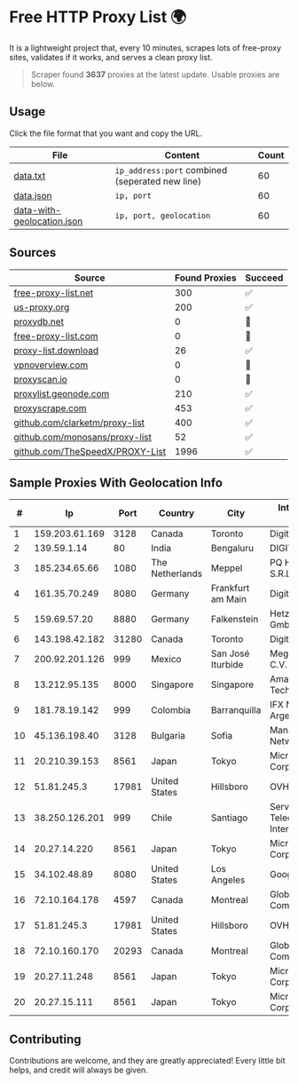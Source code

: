 
# Free HTTP Proxy List 🌍

It is a lightweight project that, every 10 minutes, scrapes lots of free-proxy sites, validates if it works, and serves a clean proxy list.


> Scraper found **3637** proxies at the latest update. Usable proxies are below.

## Usage

Click the file format that you want and copy the URL.


|File|Content|Count|
|----|-------|-----|
|[data.txt](https://raw.githubusercontent.com/themiralay/Proxy-List-World/master/data.txt)|`ip_address:port` combined (seperated new line)|60|
|[data.json](https://raw.githubusercontent.com/themiralay/Proxy-List-World/master/data.json)|`ip, port`|60|
|[data-with-geolocation.json](https://raw.githubusercontent.com/themiralay/Proxy-List-World/master/data-with-geolocation.json)|`ip, port, geolocation`|60|

## Sources

|Source|Found Proxies|Succeed|
|------|-------------|-------|
|[free-proxy-list.net](https://free-proxy-list.net)|300|✅|
|[us-proxy.org](https://www.us-proxy.org)|200|✅|
|[proxydb.net](http://proxydb.net)|0|🚫|
|[free-proxy-list.com](https://free-proxy-list.com/?page=&port=&type%5B%5D=http&type%5B%5D=https&up_time=0&search=Search)|0|🚫|
|[proxy-list.download](https://www.proxy-list.download/HTTP)|26|✅|
|[vpnoverview.com](https://vpnoverview.com/privacy/anonymous-browsing/free-proxy-servers)|0|🚫|
|[proxyscan.io](https://www.proxyscan.io)|0|🚫|
|[proxylist.geonode.com](https://proxylist.geonode.com/api/proxy-list?limit=300&page=1&sort_by=lastChecked&sort_type=desc&protocols=http,https)|210|✅|
|[proxyscrape.com](https://api.proxyscrape.com/v2/?request=displayproxies&protocol=http&timeout=10000&country=all&ssl=all&anonymity=all)|453|✅|
|[github.com/clarketm/proxy-list](https://raw.githubusercontent.com/clarketm/proxy-list/master/proxy-list-raw.txt)|400|✅|
|[github.com/monosans/proxy-list](https://raw.githubusercontent.com/monosans/proxy-list/main/proxies/http.txt)|52|✅|
|[github.com/TheSpeedX/PROXY-List](https://raw.githubusercontent.com/TheSpeedX/PROXY-List/master/http.txt)|1996|✅|


## Sample Proxies With Geolocation Info

|#|Ip|Port|Country|City|Internet Service Provider|
|-|--|----|-------|----|-------------------------|
|1|159.203.61.169|3128|Canada|Toronto|DigitalOcean, LLC|
|2|139.59.1.14|80|India|Bengaluru|DIGITALOCEAN|
|3|185.234.65.66|1080|The Netherlands|Meppel|PQ HOSTING PLUS S.R.L.|
|4|161.35.70.249|8080|Germany|Frankfurt am Main|DigitalOcean, LLC|
|5|159.69.57.20|8880|Germany|Falkenstein|Hetzner Online GmbH|
|6|143.198.42.182|31280|Canada|Toronto|DigitalOcean, LLC|
|7|200.92.201.126|999|Mexico|San José Iturbide|Mega Cable, S.A. de C.V.|
|8|13.212.95.135|8000|Singapore|Singapore|Amazon Technologies Inc.|
|9|181.78.19.142|999|Colombia|Barranquilla|IFX Networks Argentina S.R.L|
|10|45.136.198.40|3128|Bulgaria|Sofia|Managed by IROKO Networks|
|11|20.210.39.153|8561|Japan|Tokyo|Microsoft Corporation|
|12|51.81.245.3|17981|United States|Hillsboro|OVH SAS|
|13|38.250.126.201|999|Chile|Santiago|Servicios De Telecomunicaciones Intercable Ltda.|
|14|20.27.14.220|8561|Japan|Tokyo|Microsoft Corporation|
|15|34.102.48.89|8080|United States|Los Angeles|Google LLC|
|16|72.10.164.178|4597|Canada|Montreal|GloboTech Communications|
|17|51.81.245.3|17981|United States|Hillsboro|OVH SAS|
|18|72.10.160.170|20293|Canada|Montreal|GloboTech Communications|
|19|20.27.11.248|8561|Japan|Tokyo|Microsoft Corporation|
|20|20.27.15.111|8561|Japan|Tokyo|Microsoft Corporation|



## Contributing

Contributions are welcome, and they are greatly appreciated! Every
little bit helps, and credit will always be given.

